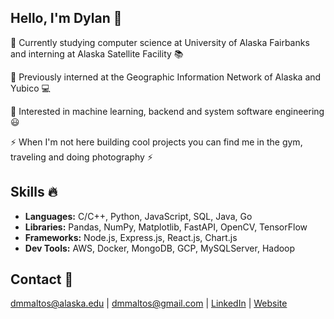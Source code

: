 ## Hello, I'm Dylan 👋
📌  Currently studying computer science at University of Alaska Fairbanks and interning at Alaska Satellite Facility 📚

📌  Previously interned at the Geographic Information Network of Alaska and Yubico 💻

📌  Interested in machine learning, backend and system software engineering 😃 

⚡ When I'm not here building cool projects you can find me in the gym, traveling and doing photography ⚡

## Skills 🔥
- **Languages:** C/C++, Python, JavaScript, SQL, Java, Go
- **Libraries:** Pandas, NumPy, Matplotlib, FastAPI, OpenCV, TensorFlow
- **Frameworks:** Node.js, Express.js, React.js, Chart.js
- **Dev Tools:** AWS, Docker, MongoDB, GCP, MySQLServer, Hadoop
  
## Contact 📧
dmmaltos@alaska.edu | dmmaltos@gmail.com | [LinkedIn](https://www.linkedin.com/in/dylanmaltos) | [Website](https://maltos.io)
